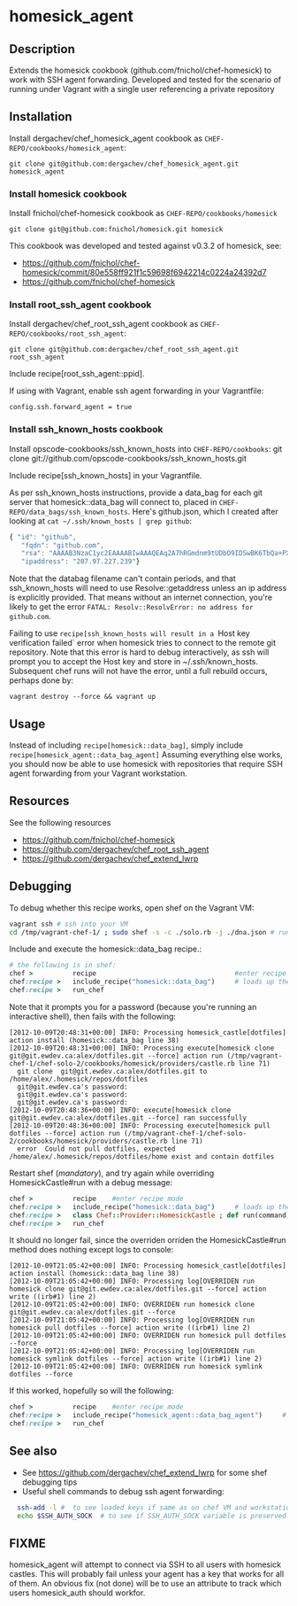 # homesick_agent

## Description

Extends the homesick cookbook (github.com/fnichol/chef-homesick) to work with
SSH agent forwarding.  Developed and tested for the scenario of running under
Vagrant with a single user referencing a private repository

## Installation

Install dergachev/chef_homesick_agent cookbook as `CHEF-REPO/cookbooks/homesick_agent`:

    git clone git@github.com:dergachev/chef_homesick_agent.git homesick_agent 

### Install homesick cookbook

Install fnichol/chef-homesick cookbook as `CHEF-REPO/cookbooks/homesick` 

    git clone git@github.com:fnichol/homesick.git homesick

This cookbook was developed and tested against v0.3.2 of homesick, see:
* https://github.com/fnichol/chef-homesick/commit/80e558ff921f1c59698f6942214c0224a24392d7
* https://github.com/fnichol/chef-homesick

### Install root_ssh_agent cookbook

Install dergachev/chef_root_ssh_agent cookbook as `CHEF-REPO/cookbooks/root_ssh_agent`:

    git clone git@github.com:dergachev/chef_root_ssh_agent.git root_ssh_agent

Include recipe[root_ssh_agent::ppid].  

If using with Vagrant, enable ssh agent forwarding in your Vagrantfile:

    config.ssh.forward_agent = true

### Install ssh_known_hosts cookbook

Install opscode-cookbooks/ssh_known_hosts into `CHEF-REPO/cookbooks`:
    git clone git://github.com/opscode-cookbooks/ssh_known_hosts.git

Include recipe[ssh_known_hosts] in your Vagrantfile.

As per ssh_known_hosts instructions, provide a data_bag for each git server
that homesick::data_bag will connect to, placed in `CHEF-REPO/data_bags/ssh_known_hosts`.
Here's github.json, which I created after looking at `cat ~/.ssh/known_hosts | grep github`:

```js
{ "id": "github",
   "fqdn": "github.com",
   "rsa": "AAAAB3NzaC1yc2EAAAABIwAAAQEAq2A7hRGmdnm9tUDbO9IDSwBK6TbQa+PXYPCPy6rbTrTtw7PHkccKrpp0yVhp5HdEIcKr6pLlVDBfOLX9QUsyCOV0wzfjIJNlGEYsdlLJizHhbn2mUjvSAHQqZETYP81eFzLQNnPHt4EVVUh7VfDESU84Kez D5QlWpXLmvU31/yMf+Se8xhHTvKSCZIFImWwoG6mbUoWf9nzpIoaSjB+weqqUUmpaaasXVal72J+UX2B+2RPW3RcT0eOzQgqlJL3RKrTJvdsjE3JEAvGq3lGHSZXy28G3skua2SmVi/w4yCE6gbODqnTWlg7+wC604ydGXA8VJiS5ap43JXiUFFAaQ==",
   "ipaddress": "207.97.227.239"}
```

Note that the databag filename can't contain periods, and that ssh_known_hosts
will need to use Resolve::getaddress unless an ip address is explicitly
provided. That means without an internet connection, you're likely to get the error
`FATAL: Resolv::ResolvError: no address for github.com`.

Failing to use `recipe[ssh_known_hosts will result in a `Host key verification failed`
error when homesick tries to connect to the remote git repository.  Note that
this error is hard to debug interactively, as ssh will prompt you to accept
the Host key and store in ~/.ssh/known_hosts. Subsequent chef runs will not
have the error, until a full rebuild occurs, perhaps done by:

    vagrant destroy --force && vagrant up

## Usage

Instead of including `recipe[homesick::data_bag]`, simply include
`recipe[homesick_agent::data_bag_agent]` Assuming everything else works, you
should now be able to use homesick with repositories that require SSH agent
forwarding from your Vagrant workstation.


## Resources

See the following resources
* https://github.com/fnichol/chef-homesick
* https://github.com/dergachev/chef_root_ssh_agent
* https://github.com/dergachev/chef_extend_lwrp

## Debugging

To debug whether this recipe works, open shef on the Vagrant VM:
```bash
vagrant ssh # ssh into your VM
cd /tmp/vagrant-chef-1/ ; sudo shef -s -c ./solo.rb -j ./dna.json # run vagrant
```

Include and execute the homesick::data_bag recipe.:
```ruby 
# the following is in shef:
chef >          recipe                                   #enter recipe mode
chef:recipe >   include_recipe("homesick::data_bag")     # loads up the recipe
chef:recipe >   run_chef
```

Note that it prompts you for a password (because you're running an interactive
shell), then fails with the following:
```
[2012-10-09T20:48:31+00:00] INFO: Processing homesick_castle[dotfiles] action install (homesick::data_bag line 38)
[2012-10-09T20:48:31+00:00] INFO: Processing execute[homesick clone git@git.ewdev.ca:alex/dotfiles.git --force] action run (/tmp/vagrant-chef-1/chef-solo-2/cookbooks/homesick/providers/castle.rb line 71)
  git clone  git@git.ewdev.ca:alex/dotfiles.git to /home/alex/.homesick/repos/dotfiles
  git@git.ewdev.ca's password: 
  git@git.ewdev.ca's password: 
  git@git.ewdev.ca's password: 
[2012-10-09T20:48:36+00:00] INFO: execute[homesick clone git@git.ewdev.ca:alex/dotfiles.git --force] ran successfully
[2012-10-09T20:48:36+00:00] INFO: Processing execute[homesick pull dotfiles --force] action run (/tmp/vagrant-chef-1/chef-solo-2/cookbooks/homesick/providers/castle.rb line 71)
  error  Could not pull dotfiles, expected /home/alex/.homesick/repos/dotfiles/home exist and contain dotfiles
```

Restart shef (*mandatory*), and try again while overriding HomesickCastle#run
with a debug message: 
```ruby
chef >          recipe    #enter recipe mode
chef:recipe >   include_recipe("homesick::data_bag")     # loads up the recipe
chef:recipe >   class Chef::Provider::HomesickCastle ; def run(command) ; log("OVERRIDEN run " + command)  ; end ; end
chef:recipe >   run_chef 
```

It should no longer fail, since the overriden orriden the HomesickCastle#run 
method does nothing except logs to console:

```
[2012-10-09T21:05:42+00:00] INFO: Processing homesick_castle[dotfiles] action install (homesick::data_bag line 38)
[2012-10-09T21:05:42+00:00] INFO: Processing log[OVERRIDEN run homesick clone git@git.ewdev.ca:alex/dotfiles.git --force] action write ((irb#1) line 2)
[2012-10-09T21:05:42+00:00] INFO: OVERRIDEN run homesick clone git@git.ewdev.ca:alex/dotfiles.git --force
[2012-10-09T21:05:42+00:00] INFO: Processing log[OVERRIDEN run homesick pull dotfiles --force] action write ((irb#1) line 2)
[2012-10-09T21:05:42+00:00] INFO: OVERRIDEN run homesick pull dotfiles --force
[2012-10-09T21:05:42+00:00] INFO: Processing log[OVERRIDEN run homesick symlink dotfiles --force] action write ((irb#1) line 2)
[2012-10-09T21:05:42+00:00] INFO: OVERRIDEN run homesick symlink dotfiles --force
```

If this worked, hopefully so will the following:
```ruby
chef >          recipe    #enter recipe mode
chef:recipe >   include_recipe("homesick_agent::data_bag_agent")     # loads up the recipe
chef:recipe >   run_chef 
```

## See also 

* See https://github.com/dergachev/chef_extend_lwrp for some shef debugging tips
* Useful shell commands to debug ssh agent forwarding:
```bash
  ssh-add -l #  to see loaded keys if same as on chef VM and workstation
  echo $SSH_AUTH_SOCK  # to see if SSH_AUTH_SOCK variable is preserved when chef-solo runs
```

## FIXME

homesick_agent will attempt to connect via SSH to all users with homesick
castles.  This will probably fail unless your agent has a key that works for
all of them.  An obvious fix (not done) will be to use an attribute to track
which users homesick_auth should workfor.


